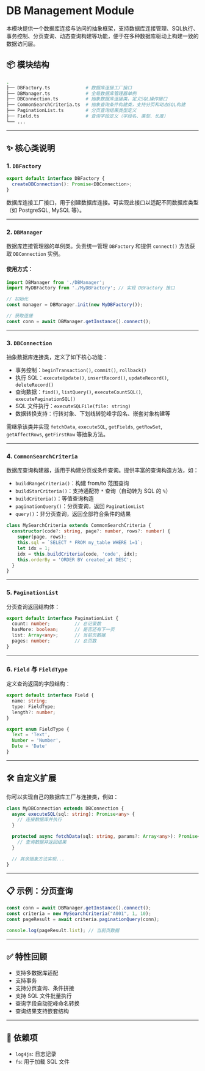 # DB Management Module

本模块提供一个数据库连接与访问的抽象框架，支持数据库连接管理、SQL执行、事务控制、分页查询、动态查询构建等功能，便于在多种数据库驱动上构建一致的数据访问层。

## 📦 模块结构

```bash
.
├── DBFactory.ts             # 数据库连接工厂接口
├── DBManager.ts             # 全局数据库管理器单例
├── DBConnection.ts          # 抽象数据库连接类，定义SQL操作接口
├── CommonSearchCriteria.ts  # 抽象查询条件构建类，支持分页和动态SQL构建
├── PaginationList.ts        # 分页查询结果类型定义
├── Field.ts                 # 查询字段定义（字段名、类型、长度）
└── ...
```

---

## ✨ 核心类说明

### 1. `DBFactory`

```ts
export default interface DBFactory {
  createDBConnection(): Promise<DBConnection>;
}
```

数据库连接工厂接口，用于创建数据库连接。可实现此接口以适配不同数据库类型（如 PostgreSQL, MySQL 等）。

---

### 2. `DBManager`

数据库连接管理器的单例类。负责统一管理 `DBFactory` 和提供 `connect()` 方法获取 `DBConnection` 实例。

#### 使用方式：

```ts
import DBManager from './DBManager';
import MyDBFactory from './MyDBFactory'; // 实现 DBFactory 接口

// 初始化
const manager = DBManager.init(new MyDBFactory());

// 获取连接
const conn = await DBManager.getInstance().connect();
```

---

### 3. `DBConnection`

抽象数据库连接类，定义了如下核心功能：

* 事务控制：`beginTransaction()`, `commit()`, `rollback()`
* 执行 SQL：`executeUpdate()`, `insertRecord()`, `updateRecord()`, `deleteRecord()`
* 查询数据：`find()`, `listQuery()`, `executeCountSQL()`, `executePaginationSQL()`
* SQL 文件执行：`executeSQLFile(file: string)`
* 数据转换支持：行转对象、下划线转驼峰字段名、嵌套对象构建等

需继承该类并实现 `fetchData`, `executeSQL`, `getFields`, `getRowSet`, `getAffectRows`, `getFirstRow` 等抽象方法。

---

### 4. `CommonSearchCriteria`

数据库查询构建器，适用于构建分页或条件查询。提供丰富的查询构造方法，如：

* `buildRangeCriteria()`：构建 from/to 范围查询
* `buildStarCriteria()`：支持通配符 `*` 查询（自动转为 SQL 的 `%`）
* `buildCriteria()`：等值查询构造
* `paginationQuery()`：分页查询，返回 `PaginationList`
* `query()`：非分页查询，返回全部符合条件的结果

```ts
class MySearchCriteria extends CommonSearchCriteria {
  constructor(code?: string, page?: number, rows?: number) {
    super(page, rows);
    this.sql = `SELECT * FROM my_table WHERE 1=1`;
    let idx = 1;
    idx = this.buildCriteria(code, 'code', idx);
    this.orderBy = 'ORDER BY created_at DESC';
  }
}
```

---

### 5. `PaginationList`

分页查询返回结构体：

```ts
export default interface PaginationList {
  count: number;         // 总记录数
  hasMore: boolean;      // 是否还有下一页
  list: Array<any>;      // 当前页数据
  pages: number;         // 总页数
}
```

---

### 6. `Field` 与 `FieldType`

定义查询返回的字段结构：

```ts
export default interface Field {
  name: string;
  type: FieldType;
  length?: number;
}

export enum FieldType {
  Text = 'Text',
  Number = 'Number',
  Date = 'Date'
}
```

---

## 🛠 自定义扩展

你可以实现自己的数据库工厂与连接类，例如：

```ts
class MyDBConnection extends DBConnection {
  async executeSQL(sql: string): Promise<any> {
    // 连接数据库并执行
  }

  protected async fetchData(sql: string, params?: Array<any>): Promise<any> {
    // 查询数据并返回结果
  }

  // 其余抽象方法实现...
}
```

---

## 📋 示例：分页查询

```ts
const conn = await DBManager.getInstance().connect();
const criteria = new MySearchCriteria("A001", 1, 10);
const pageResult = await criteria.paginationQuery(conn);

console.log(pageResult.list); // 当前页数据
```

---

## ✅ 特性回顾

* 支持多数据库适配
* 支持事务
* 支持分页查询、条件拼接
* 支持 SQL 文件批量执行
* 查询字段自动驼峰命名转换
* 查询结果支持嵌套结构

---

## 📎 依赖项

* `log4js`: 日志记录
* `fs`: 用于加载 SQL 文件

